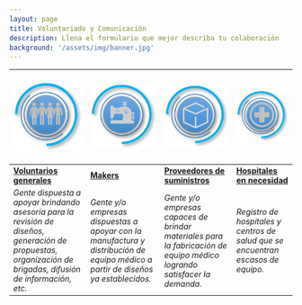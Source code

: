 ```yaml
---
layout: page
title: Voluntariado y Comunicación
description: Llena el formulario que mejor describa tu colaboración
background: '/assets/img/banner.jpg'
---
```












| &nbsp;[![](/assets/img/R_General.png)](https://forms.gle/FC3Zd56DBSgBc1X86)&nbsp; |&nbsp; [![](/assets/img/R_Makers.png)](https://forms.gle/d6P6xcZGmrPQAEHe8) &nbsp;|&nbsp; [![](/assets/img/R_Suministros.png)](https://forms.gle/cHYMKvGbjr6JVqRK9) &nbsp;|&nbsp; [![](/assets/img/R_Hospitales.png)](https://forms.gle/HGwjGtqWFeAr7XP37) &nbsp;|
|--|--|--| --|
| [**Voluntarios generales**](https://forms.gle/FC3Zd56DBSgBc1X86) | [**Makers**](https://forms.gle/d6P6xcZGmrPQAEHe8) | [**Proveedores de suministros**](https://forms.gle/cHYMKvGbjr6JVqRK9) | [**Hospitales en necesidad**](https://forms.gle/HGwjGtqWFeAr7XP37) |
| *Gente dispuesta a apoyar brindando asesoría para la revisión de diseños, generación de propuestas, organización de brigadas, difusión de información,  etc.* | *Gente y/o empresas dispuestas a apoyar con la manufactura y distribución de equipo médico a partir de diseños ya establecidos.* | *Gente y/o empresas capaces de brindar materiales para la fabricación de equipo médico logrando satisfacer la demanda.* | *Registro de hospitales y centros de salud que se encuentran escasos de equipo.* |
